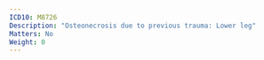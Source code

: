```yaml
---
ICD10: M8726
Description: "Osteonecrosis due to previous trauma: Lower leg"
Matters: No
Weight: 0
---
```

